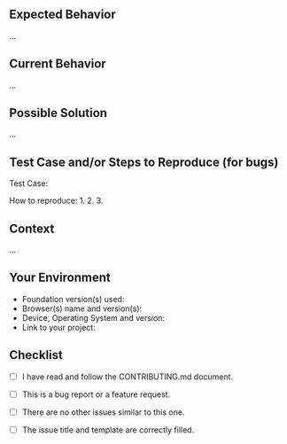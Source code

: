 <!------------------------------------------------------------------------------
│                  Please fill the following template.
│           For more information, see the CONTRIBUTING.md document
│            
│       ⚠ Only submit bug or feature requests here. For help or questions
│       to the community, see the forum: https://foundation.zurb.com/forum
└------------------------------------------------------------------------------>

## Expected Behavior
<!-------------------------------------------------------------------
│   If describing a bug, tell us what should happen.
│   If suggesting a change/feature, tell us how it should
│   work / how you would use the feature.
└------------------------------------------------------------------->

...


## Current Behavior
<!-------------------------------------------------------------------
│   If describing a bug, tell us what happens instead.
│   If suggesting a change/feature, tell us what's wrong
│   or annoying in the current behavior.
└------------------------------------------------------------------->

...


## Possible Solution
<!-------------------------------------------------------------------
│   [Optional] You can suggest a fix/reason for the bug,
│   or ideas how to implement the addition or change.
└------------------------------------------------------------------->

...


## Test Case and/or Steps to Reproduce (for bugs)
<!-------------------------------------------------------------------
│   We highly recommend you to provide a live example of your bug so we
│   can reproduce it. You can create a test case with the last Foundation
│   version by forking https://codepen.io/ncoden/pen/YLzjeq
└------------------------------------------------------------------->
Test Case: <!-- https://... -->

<!-------------------------------------------------------------------
│   If you cannot provide a test case, provide an unambiguous set
│   of steps to reproduce, with your code and configuration.
└------------------------------------------------------------------->
How to reproduce:
1.
2.
3.


## Context
<!-------------------------------------------------------------------
│   [Optional] How has this issue affected you? What are you trying
│   to accomplish? Providing context helps us come up with a solution
│   that is most useful in the real world.
└------------------------------------------------------------------->

...


## Your Environment
<!-------------------------------------------------------------------
│   Include as many relevant details about the context and environment
│   you experienced the bug in. You can also provide logs.
└------------------------------------------------------------------->
- Foundation version(s) used: 
- Browser(s) name and version(s): 
- Device, Operating System and version: 
- Link to your project: 


## Checklist
<!-------------------------------------------------------------------
│   Please ensure that all the following points are respected.
│   Fill with [x] the boxes once the rule is respected.
└------------------------------------------------------------------->
- [ ] I have read and follow the CONTRIBUTING.md document.
- [ ] This is a bug report or a feature request.
- [ ] There are no other issues similar to this one.
- [ ] The issue title and template are correctly filled.


<!------------------------------------------------------------------------------
            For more information, see the CONTRIBUTING.md document
              Thank you for your pull request and happy coding ;)
------------------------------------------------------------------------------->
